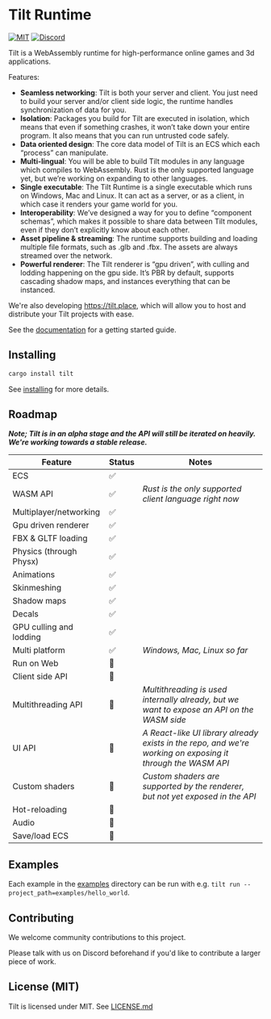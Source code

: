 # Tilt Runtime

[![MIT](https://img.shields.io/badge/license-MIT-blue.svg)](https://github.com/TiltOrg/Tilt#license)
[![Discord](https://img.shields.io/discord/894505972289134632)](https://discord.gg/gYSM4tHZ)

Tilt is a WebAssembly runtime for high-performance online games and 3d applications.

Features:
- **Seamless networking**: Tilt is both your server and client. You just need to build your server and/or client side logic, the runtime handles synchronization of data for you.
- **Isolation**: Packages you build for Tilt are executed in isolation, which means that even if something crashes, it won’t take down your entire program. It also means that you can run untrusted code safely.
- **Data oriented design**: The core data model of Tilt is an ECS which each “process” can manipulate.
- **Multi-lingual**: You will be able to build Tilt modules in any language which compiles to WebAssembly. Rust is the only supported language yet, but we’re working on expanding to other languages.
- **Single executable**: The Tilt Runtime is a single executable which runs on Windows, Mac and Linux. It can act as a server, or as a client, in which case it renders your game world for you.
- **Interoperability**: We’ve designed a way for you to define “component schemas”, which makes it possible to share data between Tilt modules, even if they don’t explicitly know about each other.
- **Asset pipeline & streaming**: The runtime supports building and loading multiple file formats, such as .glb and .fbx. The assets are always streamed over the network.
- **Powerful renderer**: The Tilt renderer is “gpu driven”, with culling and lodding happening on the gpu side. It’s PBR by default, supports cascading shadow maps, and instances everything that can be instanced.

We're also developing https://tilt.place, which will allow you to host and distribute your Tilt projects with ease.

See the [documentation](./docs) for a getting started guide.

## Installing

```sh
cargo install tilt
```

See [installing](./docs/src/installing.md) for more details.

## Roadmap

***Note; Tilt is in an alpha stage and the API will still be iterated on heavily. We're working towards a stable release.***

| Feature | Status | Notes |
| ------- | ------ | ----- |
| ECS | ✅ |
| WASM API | ✅ | *Rust is the only supported client language right now* |
| Multiplayer/networking | ✅ |
| Gpu driven renderer | ✅ |
| FBX & GLTF loading | ✅ |
| Physics (through Physx) | ✅ |
| Animations | ✅ |
| Skinmeshing | ✅ |
| Shadow maps | ✅ |
| Decals | ✅ |
| GPU culling and lodding | ✅ |
| Multi platform | ✅ | *Windows, Mac, Linux so far* |
| Run on Web | 🚧 |
| Client side API | 🚧 |
| Multithreading API | 🚧 | *Multithreading is used internally already, but we want to expose an API on the WASM side* |
| UI API | 🚧 | *A React-like UI library already exists in the repo, and we're working on exposing it through the WASM API* |
| Custom shaders | 🚧 | *Custom shaders are supported by the renderer, but not yet exposed in the API* |
| Hot-reloading | 🚧 |
| Audio | 🚧 |
| Save/load ECS | 🚧 |

## Examples

Each example in the [examples](./examples/) directory can be run with e.g. `tilt run --project_path=examples/hello_world`.

## Contributing

We welcome community contributions to this project.

Please talk with us on Discord beforehand if you'd like to contribute a larger piece of work.

## License (MIT)

Tilt is licensed under MIT. See [LICENSE.md](./LICENSE.md)
